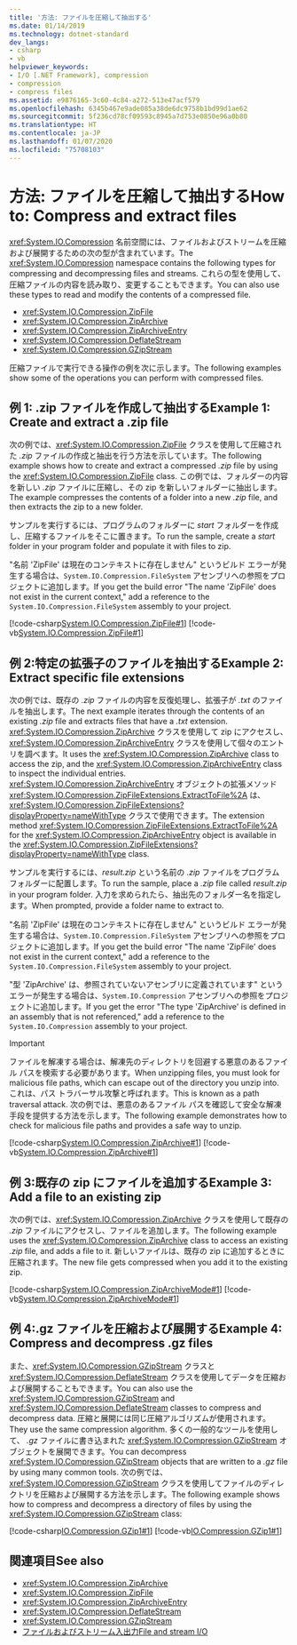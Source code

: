 ```yaml
---
title: '方法: ファイルを圧縮して抽出する'
ms.date: 01/14/2019
ms.technology: dotnet-standard
dev_langs:
- csharp
- vb
helpviewer_keywords:
- I/O [.NET Framework], compression
- compression
- compress files
ms.assetid: e9876165-3c60-4c84-a272-513e47acf579
ms.openlocfilehash: 6345b467e9ade085a38de6dc9758b1bd99d1ae62
ms.sourcegitcommit: 5f236cd78cf09593c8945a7d753e0850e96a0b80
ms.translationtype: HT
ms.contentlocale: ja-JP
ms.lasthandoff: 01/07/2020
ms.locfileid: "75708103"
---
```

# <a name="how-to-compress-and-extract-files"></a><span data-ttu-id="5a1db-102">方法: ファイルを圧縮して抽出する</span><span class="sxs-lookup"><span data-stu-id="5a1db-102">How to: Compress and extract files</span></span>

<span data-ttu-id="5a1db-103"><xref:System.IO.Compression> 名前空間には、ファイルおよびストリームを圧縮および展開するための次の型が含まれています。</span><span class="sxs-lookup"><span data-stu-id="5a1db-103">The <xref:System.IO.Compression> namespace contains the following types for compressing and decompressing files and streams.</span></span> <span data-ttu-id="5a1db-104">これらの型を使用して、圧縮ファイルの内容を読み取り、変更することもできます。</span><span class="sxs-lookup"><span data-stu-id="5a1db-104">You can also use these types to read and modify the contents of a compressed file.</span></span>

- <xref:System.IO.Compression.ZipFile>
- <xref:System.IO.Compression.ZipArchive>
- <xref:System.IO.Compression.ZipArchiveEntry>
- <xref:System.IO.Compression.DeflateStream>
- <xref:System.IO.Compression.GZipStream>

<span data-ttu-id="5a1db-105">圧縮ファイルで実行できる操作の例を次に示します。</span><span class="sxs-lookup"><span data-stu-id="5a1db-105">The following examples show some of the operations you can perform with compressed files.</span></span>

## <a name="example-1-create-and-extract-a-zip-file"></a><span data-ttu-id="5a1db-106">例 1: .zip ファイルを作成して抽出する</span><span class="sxs-lookup"><span data-stu-id="5a1db-106">Example 1: Create and extract a .zip file</span></span>

<span data-ttu-id="5a1db-107">次の例では、<xref:System.IO.Compression.ZipFile> クラスを使用して圧縮された *.zip* ファイルの作成と抽出を行う方法を示しています。</span><span class="sxs-lookup"><span data-stu-id="5a1db-107">The following example shows how to create and extract a compressed *.zip* file by using the <xref:System.IO.Compression.ZipFile> class.</span></span> <span data-ttu-id="5a1db-108">この例では、フォルダーの内容を新しい *.zip* ファイルに圧縮し、その zip を新しいフォルダーに抽出します。</span><span class="sxs-lookup"><span data-stu-id="5a1db-108">The example compresses the contents of a folder into a new *.zip* file, and then extracts the zip to a new folder.</span></span> 

<span data-ttu-id="5a1db-109">サンプルを実行するには、プログラムのフォルダーに *start* フォルダーを作成し、圧縮するファイルをそこに置きます。</span><span class="sxs-lookup"><span data-stu-id="5a1db-109">To run the sample, create a *start* folder in your program folder and populate it with files to zip.</span></span> 

<span data-ttu-id="5a1db-110">"名前 'ZipFile' は現在のコンテキストに存在しません" というビルド エラーが発生する場合は、`System.IO.Compression.FileSystem` アセンブリへの参照をプロジェクトに追加します。</span><span class="sxs-lookup"><span data-stu-id="5a1db-110">If you get the build error "The name 'ZipFile' does not exist in the current context," add a reference to the `System.IO.Compression.FileSystem` assembly to your project.</span></span>

[!code-csharp[System.IO.Compression.ZipFile#1](../../../samples/snippets/csharp/VS_Snippets_CLR_System/system.io.compression.zipfile/cs/program1.cs#1)]
[!code-vb[System.IO.Compression.ZipFile#1](../../../samples/snippets/visualbasic/VS_Snippets_CLR_System/system.io.compression.zipfile/vb/program1.vb#1)]

## <a name="example-2-extract-specific-file-extensions"></a><span data-ttu-id="5a1db-111">例 2:特定の拡張子のファイルを抽出する</span><span class="sxs-lookup"><span data-stu-id="5a1db-111">Example 2: Extract specific file extensions</span></span>

<span data-ttu-id="5a1db-112">次の例では、既存の *.zip* ファイルの内容を反復処理し、拡張子が *.txt* のファイルを抽出します。</span><span class="sxs-lookup"><span data-stu-id="5a1db-112">The next example iterates through the contents of an existing *.zip* file and extracts files that have a *.txt* extension.</span></span> <span data-ttu-id="5a1db-113"><xref:System.IO.Compression.ZipArchive> クラスを使用して zip にアクセスし、<xref:System.IO.Compression.ZipArchiveEntry> クラスを使用して個々のエントリを調べます。</span><span class="sxs-lookup"><span data-stu-id="5a1db-113">It uses the <xref:System.IO.Compression.ZipArchive> class to access the zip, and the <xref:System.IO.Compression.ZipArchiveEntry> class to inspect the individual entries.</span></span> <span data-ttu-id="5a1db-114"><xref:System.IO.Compression.ZipArchiveEntry> オブジェクトの拡張メソッド <xref:System.IO.Compression.ZipFileExtensions.ExtractToFile%2A> は、<xref:System.IO.Compression.ZipFileExtensions?displayProperty=nameWithType> クラスで使用できます。</span><span class="sxs-lookup"><span data-stu-id="5a1db-114">The extension method <xref:System.IO.Compression.ZipFileExtensions.ExtractToFile%2A> for the <xref:System.IO.Compression.ZipArchiveEntry> object is available in the <xref:System.IO.Compression.ZipFileExtensions?displayProperty=nameWithType> class.</span></span> 

<span data-ttu-id="5a1db-115">サンプルを実行するには、*result.zip* という名前の *.zip* ファイルをプログラム フォルダーに配置します。</span><span class="sxs-lookup"><span data-stu-id="5a1db-115">To run the sample, place a *.zip* file called *result.zip* in your program folder.</span></span> <span data-ttu-id="5a1db-116">入力を求められたら、抽出先のフォルダー名を指定します。</span><span class="sxs-lookup"><span data-stu-id="5a1db-116">When prompted, provide a folder name to extract to.</span></span> 

<span data-ttu-id="5a1db-117">"名前 'ZipFile' は現在のコンテキストに存在しません" というビルド エラーが発生する場合は、`System.IO.Compression.FileSystem` アセンブリへの参照をプロジェクトに追加します。</span><span class="sxs-lookup"><span data-stu-id="5a1db-117">If you get the build error "The name 'ZipFile' does not exist in the current context," add a reference to the `System.IO.Compression.FileSystem` assembly to your project.</span></span>

<span data-ttu-id="5a1db-118">"型 'ZipArchive' は、参照されていないアセンブリに定義されています" というエラーが発生する場合は、`System.IO.Compression` アセンブリへの参照をプロジェクトに追加します。</span><span class="sxs-lookup"><span data-stu-id="5a1db-118">If you get the error "The type 'ZipArchive' is defined in an assembly that is not referenced," add a reference to the `System.IO.Compression` assembly to your project.</span></span> 

> [!IMPORTANT]
> <span data-ttu-id="5a1db-119">ファイルを解凍する場合は、解凍先のディレクトリを回避する悪意のあるファイル パスを検索する必要があります。</span><span class="sxs-lookup"><span data-stu-id="5a1db-119">When unzipping files, you must look for malicious file paths, which can escape out of the directory you unzip into.</span></span> <span data-ttu-id="5a1db-120">これは、パス トラバーサル攻撃と呼ばれます。</span><span class="sxs-lookup"><span data-stu-id="5a1db-120">This is known as a path traversal attack.</span></span> <span data-ttu-id="5a1db-121">次の例では、悪意のあるファイル パスを確認して安全な解凍手段を提供する方法を示します。</span><span class="sxs-lookup"><span data-stu-id="5a1db-121">The following example demonstrates how to check for malicious file paths and provides a safe way to unzip.</span></span>

[!code-csharp[System.IO.Compression.ZipArchive#1](../../../samples/snippets/csharp/VS_Snippets_CLR_System/system.io.compression.ziparchive/cs/program1.cs#1)]
[!code-vb[System.IO.Compression.ZipArchive#1](../../../samples/snippets/visualbasic/VS_Snippets_CLR_System/system.io.compression.ziparchive/vb/program1.vb#1)]

## <a name="example-3-add-a-file-to-an-existing-zip"></a><span data-ttu-id="5a1db-122">例 3:既存の zip にファイルを追加する</span><span class="sxs-lookup"><span data-stu-id="5a1db-122">Example 3: Add a file to an existing zip</span></span>

<span data-ttu-id="5a1db-123">次の例では、<xref:System.IO.Compression.ZipArchive> クラスを使用して既存の *.zip* ファイルにアクセスし、ファイルを追加します。</span><span class="sxs-lookup"><span data-stu-id="5a1db-123">The following example uses the <xref:System.IO.Compression.ZipArchive> class to access an existing *.zip* file, and adds a file to it.</span></span> <span data-ttu-id="5a1db-124">新しいファイルは、既存の zip に追加するときに圧縮されます。</span><span class="sxs-lookup"><span data-stu-id="5a1db-124">The new file gets compressed when you add it to the existing zip.</span></span>

[!code-csharp[System.IO.Compression.ZipArchiveMode#1](../../../samples/snippets/csharp/VS_Snippets_CLR_System/system.io.compression.ziparchivemode/cs/program1.cs#1)]
[!code-vb[System.IO.Compression.ZipArchiveMode#1](../../../samples/snippets/visualbasic/VS_Snippets_CLR_System/system.io.compression.ziparchivemode/vb/program1.vb#1)]

## <a name="example-4-compress-and-decompress-gz-files"></a><span data-ttu-id="5a1db-125">例 4:.gz ファイルを圧縮および展開する</span><span class="sxs-lookup"><span data-stu-id="5a1db-125">Example 4: Compress and decompress .gz files</span></span>

<span data-ttu-id="5a1db-126">また、<xref:System.IO.Compression.GZipStream> クラスと <xref:System.IO.Compression.DeflateStream> クラスを使用してデータを圧縮および展開することもできます。</span><span class="sxs-lookup"><span data-stu-id="5a1db-126">You can also use the <xref:System.IO.Compression.GZipStream> and <xref:System.IO.Compression.DeflateStream> classes to compress and decompress data.</span></span> <span data-ttu-id="5a1db-127">圧縮と展開には同じ圧縮アルゴリズムが使用されます。</span><span class="sxs-lookup"><span data-stu-id="5a1db-127">They use the same compression algorithm.</span></span> <span data-ttu-id="5a1db-128">多くの一般的なツールを使用して、 *.gz* ファイルに書き込まれた <xref:System.IO.Compression.GZipStream> オブジェクトを展開できます。</span><span class="sxs-lookup"><span data-stu-id="5a1db-128">You can decompress <xref:System.IO.Compression.GZipStream> objects that are written to a *.gz* file by using many common tools.</span></span> <span data-ttu-id="5a1db-129">次の例では、<xref:System.IO.Compression.GZipStream> クラスを使用してファイルのディレクトリを圧縮および展開する方法を示します。</span><span class="sxs-lookup"><span data-stu-id="5a1db-129">The following example shows how to compress and decompress a directory of files by using the <xref:System.IO.Compression.GZipStream> class:</span></span>

[!code-csharp[IO.Compression.GZip1#1](../../../samples/snippets/csharp/VS_Snippets_CLR/IO.Compression.GZip1/CS/gziptest.cs#1)]
[!code-vb[IO.Compression.GZip1#1](../../../samples/snippets/visualbasic/VS_Snippets_CLR/IO.Compression.GZip1/VB/gziptest.vb#1)]

## <a name="see-also"></a><span data-ttu-id="5a1db-130">関連項目</span><span class="sxs-lookup"><span data-stu-id="5a1db-130">See also</span></span>

- <xref:System.IO.Compression.ZipArchive>  
- <xref:System.IO.Compression.ZipFile>  
- <xref:System.IO.Compression.ZipArchiveEntry>  
- <xref:System.IO.Compression.DeflateStream>  
- <xref:System.IO.Compression.GZipStream>  
- [<span data-ttu-id="5a1db-131">ファイルおよびストリーム入出力</span><span class="sxs-lookup"><span data-stu-id="5a1db-131">File and stream I/O</span></span>](../../../docs/standard/io/index.md)
